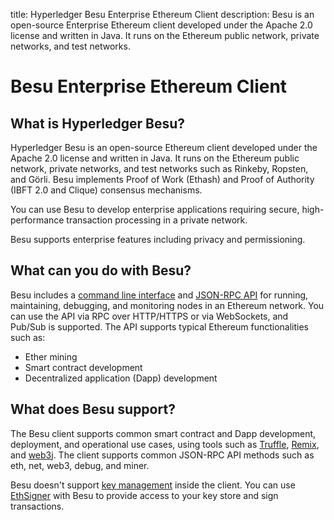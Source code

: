title: Hyperledger Besu Enterprise Ethereum Client
description: Besu is an open-source Enterprise Ethereum client developed under the Apache 2.0 license and written in Java. It runs on the Ethereum public network, private networks, and test networks.
<!--- END of page meta data -->

# Besu Enterprise Ethereum Client

## What is Hyperledger Besu?

Hyperledger Besu is an open-source Ethereum client developed under the Apache 2.0 license and written in Java. 
It runs on the Ethereum public network, private networks, and test networks such as Rinkeby, Ropsten,
and Görli. Besu implements Proof of Work (Ethash) and Proof of Authority (IBFT 2.0 and Clique) consensus
mechanisms. 

You can use Besu to develop enterprise applications requiring secure, high-performance transaction 
processing in a private network. 

Besu supports enterprise features including privacy and permissioning. 

## What can you do with Besu?

Besu includes a [command line interface](Reference/CLI/CLI-Syntax.md) and [JSON-RPC API](HowTo/Interact/APIs/API.md)
for running, maintaining, debugging, and monitoring nodes in an Ethereum network. You can use the API via RPC
over HTTP/HTTPS or via WebSockets, and Pub/Sub is supported. The API supports typical Ethereum functionalities such as:

* Ether mining
* Smart contract development
* Decentralized application (Dapp) development

## What does Besu support?

The Besu client supports common smart contract and Dapp development, deployment, and operational use cases, using tools such as [Truffle](http://truffleframework.com/), [Remix](https://github.com/ethereum/remix), and [web3j](https://web3j.io/). The client supports common JSON-RPC API methods such as eth, net, web3, debug, and miner.

Besu doesn't support [key management](HowTo/Send-Transactions/Account-Management.md) inside the client. You can use 
[EthSigner](http://docs.ethsigner.pegasys.tech/en/latest/) with Besu to provide access to your key store
and sign transactions.  
